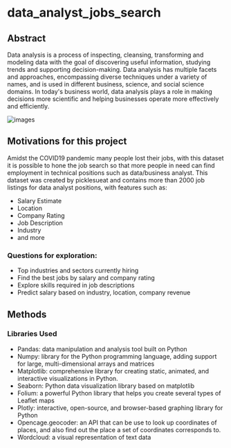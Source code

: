 # data_analyst_jobs_search

## Abstract

Data analysis is a process of inspecting, cleansing, transforming and modeling data with the goal of discovering useful information, studying trends and supporting decision-making. Data analysis has multiple facets and approaches, encompassing diverse techniques under a variety of names, and is used in different business, science, and social science domains. In today's business world, data analysis plays a role in making decisions more scientific and helping businesses operate more effectively and efficiently.

![images](https://github.com/aclao89/data_anaylst_jobs_search/images/services.jpg)

## Motivations for this project

Amidst the COVID19 pandemic many people lost their jobs, with this dataset it is possible to hone the job search so that more people in need can find employment in technical positions such as data/business analyst.
This dataset was created by picklesueat and contains more than 2000 job listings for data analyst positions, with features such as:


- Salary Estimate
- Location
- Company Rating
- Job Description
- Industry
- and more

### Questions for exploration:
- Top industries and sectors currently hiring
- Find the best jobs by salary and company rating
- Explore skills required in job descriptions
- Predict salary based on industry, location, company revenue

## Methods

### Libraries Used
- Pandas: data manipulation and analysis tool built on Python
- Numpy:  library for the Python programming language, adding support for large, multi-dimensional arrays and matrices
- Matplotlib: comprehensive library for creating static, animated, and interactive visualizations in Python.
- Seaborn: Python data visualization library based on matplotlib
- Folium: a powerful Python library that helps you create several types of Leaflet maps
- Plotly: interactive, open-source, and browser-based graphing library for Python
- Opencage.geocoder:  an API that can be use to look up coordinates of places, and also find out the place a set of coordinates corresponds to.
- Wordcloud: a visual representation of text data
